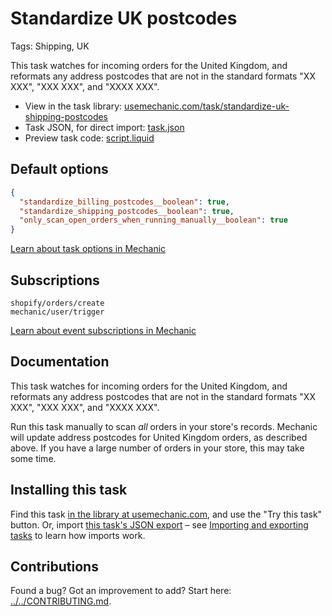 # Standardize UK postcodes

Tags: Shipping, UK

This task watches for incoming orders for the United Kingdom, and reformats any address postcodes that are not in the standard formats "XX XXX", "XXX XXX", and "XXXX XXX".

* View in the task library: [usemechanic.com/task/standardize-uk-shipping-postcodes](https://usemechanic.com/task/standardize-uk-shipping-postcodes)
* Task JSON, for direct import: [task.json](../../tasks/standardize-uk-shipping-postcodes.json)
* Preview task code: [script.liquid](./script.liquid)

## Default options

```json
{
  "standardize_billing_postcodes__boolean": true,
  "standardize_shipping_postcodes__boolean": true,
  "only_scan_open_orders_when_running_manually__boolean": true
}
```

[Learn about task options in Mechanic](https://docs.usemechanic.com/article/471-task-options)

## Subscriptions

```liquid
shopify/orders/create
mechanic/user/trigger
```

[Learn about event subscriptions in Mechanic](https://docs.usemechanic.com/article/408-subscriptions)

## Documentation

This task watches for incoming orders for the United Kingdom, and reformats any address postcodes that are not in the standard formats "XX XXX", "XXX XXX", and "XXXX XXX".

Run this task manually to scan _all_ orders in your store's records. Mechanic will update address postcodes for United Kingdom orders, as described above. If you have a large number of orders in your store, this may take some time.

## Installing this task

Find this task [in the library at usemechanic.com](https://usemechanic.com/task/standardize-uk-shipping-postcodes), and use the "Try this task" button. Or, import [this task's JSON export](../../tasks/standardize-uk-shipping-postcodes.json) – see [Importing and exporting tasks](https://docs.usemechanic.com/article/505-importing-and-exporting-tasks) to learn how imports work.

## Contributions

Found a bug? Got an improvement to add? Start here: [../../CONTRIBUTING.md](../../CONTRIBUTING.md).
